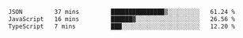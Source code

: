 
<!--START_SECTION:waka-->

```txt
JSON         37 mins         ███████████████▒░░░░░░░░░   61.24 %
JavaScript   16 mins         ██████▓░░░░░░░░░░░░░░░░░░   26.56 %
TypeScript   7 mins          ███░░░░░░░░░░░░░░░░░░░░░░   12.20 %
```

<!--END_SECTION:waka-->

